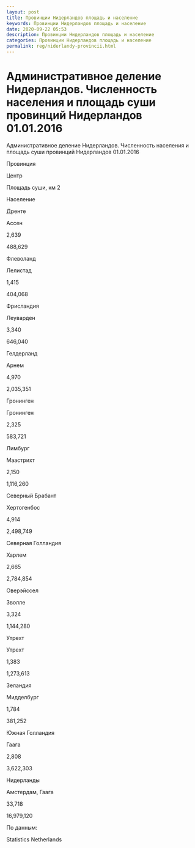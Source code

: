 ```yaml
---
layout: post
title: Провинции Нидерландов площадь и население
keywords: Провинции Нидерландов площадь и население
date: 2020-09-22 05:53
description: Провинции Нидерландов площадь и население
categories: Провинции Нидерландов площадь и население
permalink: reg/niderlandy-provincii.html
---
```


# Административное деление Нидерландов. Численность населения и площадь суши провинций Нидерландов 01.01.2016


Административное деление Нидерландов. Численность населения и площадь суши провинций Нидерландов 01.01.2016








Провинция


Центр


Площадь суши, км
2


Население






Дренте


Ассен


2,639


488,629






Флеволанд


Лелистад


1,415


404,068






Фрисландия


Леуварден


3,340


646,040






Гелдерланд


Арнем


4,970


2,035,351






Гронинген


Гронинген


2,325


583,721






Лимбург


Маастрихт


2,150


1,116,260






Северный Брабант


Хертогенбос


4,914


2,498,749






Северная Голландия


Харлем


2,665


2,784,854






Оверэйссел


Зволле


3,324


1,144,280






Утрехт


Утрехт


1,383


1,273,613






Зеландия


Мидделбург


1,784


381,252






Южная Голландия


Гаага


2,808


3,622,303






Нидерланды


Амстердам, Гаага


33,718


16,979,120








По данным:


Statistics Netherlands

		
